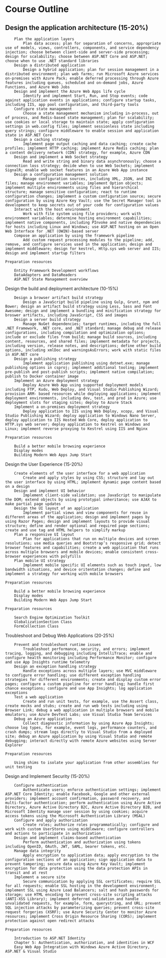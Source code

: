 # Course Outline

## Design the application architecture (15-20%)

        Plan the application layers
            Plan data access; plan for separation of concerns, appropriate use of models, views, controllers, components, and service dependency injection; choose between client-side and server-side processing; design for scalability; choose between ASP.NET Core and ASP.NET; choose when to use .NET standard libraries
        Design a distributed application
            Design a hybrid application; plan for session management in a distributed environment; plan web farms; run Microsoft Azure services on-premises with Azure Pack; enable deferred processing through Azure features including queues, scheduled and on-demand jobs, Azure Functions, and Azure Web Jobs
        Design and implement the Azure Web Apps life cycle
            Identify and implement Start, Run, and Stop events; code against application events in applications; configure startup tasks, including IIS, app pool configuration, and third-party tools
        Configure state management
            Choose a state management mechanism including in-process, out of process, and Redis-based state management; plan for scalability; use cookies or local storage to maintain state; apply configuration settings in web.config files; implement sessionless state including query strings; configure middleware to enable session and application state in ASP.NET Core
        Design a caching strategy
            Implement page output caching and data caching; create cache profiles; implement HTTP caching; implement Azure Redis caching; plan a content delivery network (CDN) strategy, for example, Azure CDN
        Design and implement a Web Socket strategy
            Read and write string and binary data asynchronously; choose a connection loss strategy; decide when to use Web Sockets; implement SignalR; enable web socket features in an Azure Web App instance
        Design a configuration management solution
            Manage configuration sources, including XML, JSON, and INI files; manage environment variables; implement Option objects; implement multiple environments using files and hierarchical structure; manage sensitive configuration; react to runtime configuration changes; implement a custom configuration source; secure configuration by using Azure Key Vault; use the Secret Manager tool in development to keep secrets out of your code for configuration values
        Interact with the host environment
            Work with file system using file providers; work with environment variables; determine hosting environment capabilities; implement native components, including PInvoke and native dependencies for hosts including Linux and Windows; use ASP.NET hosting on an Open Web Interface for .NET (OWIN)-based server
        Compose an application by using the framework pipeline
            Add custom request processing modules to the pipeline; add, remove, and configure services used in the application; design and implement middleware; design for kestrel, Http.sys web server and IIS; design and implement startup filters

    Preparation resources

        Entity Framework Development workflows
        DataAdapters and DataReaders
        ASP.NET State Management overview

Design the build and deployment architecture (10-15%)

        Design a browser artifact build strategy
            Design a JavaScript build pipeline using Gulp, Grunt, npm and Bower; design an artifact build strategy using Less, Sass and Font Awesome; design and implement a bundling and minification strategy for broswer artifacts, including JavaScript, CSS and images
        Design a server build strategy
            Manage NuGet dependencies; target runtimes, including the full .NET Framework, .NET core, and .NET standard; manage debug and release configurations, including compilation and optimization options; include or exclude files from build; manage build sources, including content, resources, and shared files; implement metadata for projects, including version, release notes, and descriptions; define other build options, including xmlDoc and warningsAsErrors; work with static files in ASP.NET core
        Design a publishing strategy
            Implement application publishing using dotnet.exe; manage publishing options in csproj; implement additional tooling; implement pre-publish and post-publish scripts; implement native compilation; publish to Docker container image
        Implement an Azure deployment strategy
            Deploy Azure Web App using supported deployment models including FTP, Kudu, Web Deploy, and Visual Studio Publishing Wizard; provision ARM- based resources while deploying applications; implement deployment environments, including dev, test, and prod in Azure; use deployment slots for staging sites; deploy to Azure Stack
        Implement a on-premises deployment strategy
            Deploy application to IIS using Web Deploy, xcopy, and Visual Studio Publishing Wizard; deploy application to Windows Nano Server, deploy application to IIS Hosted Web Core, deploy application to HTTP.sys web server; deploy application to Kestrel on Windows and Linux; implement reverse proxying to Kestrel using IIS and Nginx

    Preparation resources

        Build a better mobile browsing experience
        Display modes
        Building Modern Web Apps Jump Start

Design the User Experience (15-20%)

        Create elements of the user interface for a web application
            Create and apply styles by using CSS; structure and lay out the user interface by using HTML; implement dynamic page content based on a design
        Design and implement UI behavior
            Implement client-side validation; use JavaScript to manipulate the DOM; extend objects by using prototypal inheritance; use AJAX to make partial page updates
        Design the UI layout of an application
            Implement partial views and view components for reuse in different areas of the application; design and implement pages by using Razor Pages; design and implement layouts to provide visual structure; define and render optional and required page sections; create and use tag and HTML helpers to simplify markup
        Plan a responsive UI layout
            Plan for applications that run on multiple devices and screen resolutions; use media queries and Bootstrap’s responsive grid; detect browser features and capabilities; create a web application that runs across multiple browsers and mobile devices; enable consistent cross-browser experiences with polyfills
        Plan mobile UI strategy
            Implement mobile specific UI elements such as touch input, low bandwidth situations, and device oritentation changes; define and implement a strategy for working with mobile browsers

    Preparation resources

        Build a better mobile browsing experience
        Display modes
        Building Modern Web Apps Jump Start

    Preparation resources

        Search Engine Optimization Toolkit
        GlobalizationSection Class
        FormCollection Class

Troubleshoot and Debug Web Applications (20-25%)

        Prevent and troubleshoot runtime issues
            Troubleshoot performance, security, and errors; implement tracing, logging, and debugging including IntelliTrace; enable and configure health monitoring including Performance Monitor; configure and use App Insights runtime telemetry
        Design an exception handling strategy
            Handle exceptions across multiple layers; use MVC middleware to configure error handling; use different exception handling strategies for different environments; create and display custom error pages; configure a custom pipeline for error handling; handle first chance exceptions; configure and use App Insights; log application exceptions
        Test a web application
            Create and run unit tests, for example, use the Assert class, create mocks and stubs; create and run web tests including using Browser Link; debug a web application in multiple browsers and mobile emulators; use Azure DevTest Labs; use Visual Studio Team Services
        Debug an Azure application
            Collect diagnostic information by using Azure App Insights; choose log types, for example, event logs, performance counters, and crash dumps; stream logs directly to Visual Studio from a deployed site; debug an Azure application by using Visual Studio and remote debugging; interact directly with remote Azure websites using Server Explorer

    Preparation resources

        Using shims to isolate your application from other assemblies for unit testing

Design and Implement Security (15-20%)

        Configure authentication
            Authenticate users; enforce authentication settings; implement ASP.NET Core Identity; enable Facebook, Google and other external providers; implement account confirmation, password recovery, and multi-factor authentication; perform authentication using Azure Active Directory, Azure Active Directory B2C, Azure Active Directory B2B, and Microsoft Identity manage user session by using cookies; acquire access tokens using the Microsoft Authentication Library (MSAL)
        Configure and apply authorization
            Create roles; authorize roles programmatically; configure and work with custom UserStores using middleware; configure controllers and actions to participate in authorization
        Design and implement claims-based authentication
            Perform authentication and authorization using tokens including OpenID, OAuth, JWT, SAML, bearer tokens, etc.
        Manage data integrity
            Apply encryption to application data; apply encryption to the configuration sections of an application; sign application data to prevent tampering; secure data using Azure Key Vault; implement encryption for data protection using the data protection APIs in transit and at rest
        Implement a secure site
            Secure communication by applying SSL certificates; require SSL for all requests; enable SSL hosting in the development environment; implement SSL using Azure Load Balancers; salt and hash passwords for storage; use HTML encoding to prevent cross-site scripting attacks (ANTI-XSS Library); implement deferred validation and handle unvalidated requests, for example, form, querystring, and URL; prevent SQL injection attacks by parameterizing queries; prevent cross-site request forgeries (XSRF); use Azure Security Center to monitor Azure resources; implement Cross Origin Resource Sharing (CORS); implement protection against open redirect attacks

    Preparation resources

        Introduction to ASP.NET Identity
        Chapter 5: Authentication, authorization, and identities in WCF
        Easy Web App Integration with Windows Azure Active Directory, ASP.NET & Visual Studio